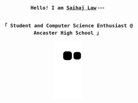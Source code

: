 <h3 align="center"><samp>Hello! I am <b><a rel="nofollow noopener noreferrer" target="_blank" href="https://slano-ls.github.io">Saihaj Law</a></b></samp>
---
  <p align="center"><br>
  <samp>
    「 Student and Computer Science Enthusiast @ Ancaster High School </b> 」<br>
  </samp>
</p>

 

![Snake animation](https://github.com/slano-ls/slano-ls/blob/output/github-contribution-grid-snake.svg)
